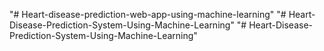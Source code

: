 "# Heart-disease-prediction-web-app-using-machine-learning" 
"# Heart-Disease-Prediction-System-Using-Machine-Learning" 
"# Heart-Disease-Prediction-System-Using-Machine-Learning" 
